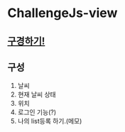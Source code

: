 # ChallengeJs-view

## <a href="https://gwansiklim.github.io/ChallengeJs-view/">구경하기!</a>


## 구성

1. 날씨
2. 현재 날씨 상태
3. 위치
4. 로그인 기능(?)
5. 나의 list등록 하기.(메모)
